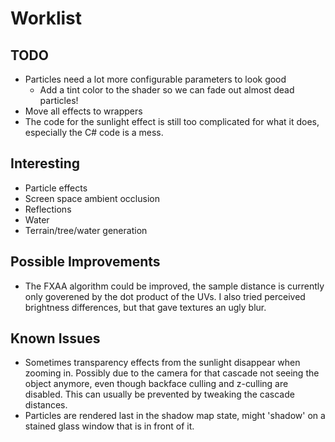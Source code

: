 # Worklist
## TODO

- Particles need a lot more configurable parameters to look good
    - Add a tint color to the shader so we can fade out almost dead particles!
- Move all effects to wrappers
- The code for the sunlight effect is still too complicated for what it does, especially the C# code is a mess.

## Interesting

- Particle effects
- Screen space ambient occlusion
- Reflections
- Water
- Terrain/tree/water generation


## Possible Improvements

- The FXAA algorithm could be improved, the sample distance is currently only goverened by the dot product of the UVs. I also tried perceived brightness differences, but that gave textures an ugly blur.

## Known Issues

- Sometimes transparency effects from the sunlight disappear when zooming in. Possibly due to the camera for that cascade not seeing the object anymore, even though backface culling and z-culling are disabled. This can usually be prevented by tweaking the cascade distances.
- Particles are rendered last in the shadow map state, might 'shadow' on a stained glass window that is in front of it.

